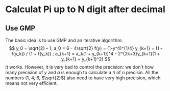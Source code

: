 # Calculat Pi up to N digit after decimal
## Use GMP 
The basic idea is to use GMP and an iterative algorithm:
$$
y_0 = \sqrt{2} - 1; a_0 = 6 - 4\sqrt{2}
f(y) = (1-y^4)^{1/4}
y_{k+1} = (1 -f(y_k)) / (1 + f(y_k)) ; a_{k+1} = a_k(1 + y_{k+1})^4 - 2^{2k+3}y_{k+1}(1 + y_{k+1} + y_{k+1}^2)
$$
It works.  However, it is very bad to control the precision: we don't how many precision of $y$ and $a$ is enough to calculate a $\pi$ of $n$ precisin. All the numbers (1, 4, 6, $\sqrt{2}$) also need to have very high precision, which means not very efficient. 

